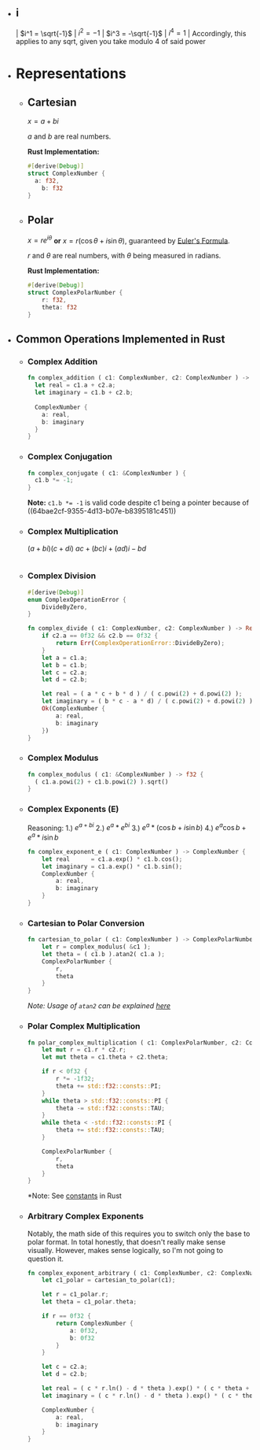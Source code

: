 - ## i
  | $i^1 = \sqrt{-1}$ | $i^2 = -1$ | $i^3 = -\sqrt{-1}$ | $i^4 = 1$ |
  Accordingly, this applies to any sqrt, given you take modulo 4 of said power
- # Representations
	- ## Cartesian
	  $x = a + bi$
	  
	  *a* and *b* are real numbers.
	  
	  **Rust Implementation:**
	  ```rust
	  #[derive(Debug)]
	  struct ComplexNumber {
	  	a: f32,
	      b: f32
	  }
	  ```
	- ## Polar
	  $x = re^{i\theta}$ **or** $x = r (\cos{\theta}+i\sin{\theta})$, guaranteed by [Euler's Formula](https://en.wikipedia.org/wiki/Euler%27s_formula#Proofs). 
	  
	  *r* and $\theta$ are real numbers, with $\theta$ being measured in radians.
	  
	  **Rust Implementation:**
	  ```rust
	  #[derive(Debug)]
	  struct ComplexPolarNumber {
	      r: f32,
	      theta: f32
	  }
	  ```
- ## Common Operations Implemented in Rust
	- ### Complex Addition
	  ```rust
	  fn complex_addition ( c1: ComplexNumber, c2: ComplexNumber ) -> ComplexNumber {
	    let real = c1.a + c2.a;
	    let imaginary = c1.b + c2.b;
	    
	    ComplexNumber {
	      a: real,
	      b: imaginary
	    }
	  }
	  ```
	- ### Complex Conjugation
	  ```rust
	  fn complex_conjugate ( c1: &ComplexNumber ) {
	    c1.b *= -1;
	  }
	  ```
	  **Note:** `c1.b *= -1` is valid code despite c1 being a pointer because of ((64bae2cf-9355-4d13-b07e-b8395181c451))
	- ### Complex Multiplication
	  $(a + bi)(c + di)$
	  $ac + (bc)i + (ad)i - bd$
	  ```rust
	  ```
	- ### Complex Division
	  ```rust
	  #[derive(Debug)]
	  enum ComplexOperationError {
	      DivideByZero,
	  }
	  
	  fn complex_divide ( c1: ComplexNumber, c2: ComplexNumber ) -> Result<ComplexNumber, ComplexOperationError> {
	      if c2.a == 0f32 && c2.b == 0f32 {
	          return Err(ComplexOperationError::DivideByZero);
	      }
	      let a = c1.a;
	      let b = c1.b;
	      let c = c2.a;
	      let d = c2.b;
	  
	      let real = ( a * c + b * d ) / ( c.powi(2) + d.powi(2) );
	      let imaginary = ( b * c - a * d) / ( c.powi(2) + d.powi(2) );
	      Ok(ComplexNumber {
	          a: real,
	          b: imaginary
	      })
	  }
	  ```
	- ### Complex Modulus
	  ```rust
	  fn complex_modulus ( c1: &ComplexNumber ) -> f32 {
	    ( c1.a.powi(2) + c1.b.powi(2) ).sqrt()
	  }
	  ```
	- ### Complex Exponents (E)
	  Reasoning:
	  1.) $e^{a+bi}$
	  2.) $e^a*e^{bi}$
	  3.) $e^a*(\cos{b}+i\sin{b})$
	  4.) $e^a\cos{b}+e^a*i\sin{b}$
	  ```rust
	  fn complex_exponent_e ( c1: ComplexNumber ) -> ComplexNumber {
	      let real      = c1.a.exp() * c1.b.cos();
	      let imaginary = c1.a.exp() * c1.b.sin();
	      ComplexNumber {
	          a: real,
	          b: imaginary
	      }
	  }
	  ```
	- ### Cartesian to Polar Conversion
	  ```rust
	  fn cartesian_to_polar ( c1: ComplexNumber ) -> ComplexPolarNumber {
	      let r = complex_modulus( &c1 );
	      let theta = ( c1.b ).atan2( c1.a );
	      ComplexPolarNumber {
	          r,
	          theta
	      }
	  }
	  ```
	  *Note: Usage of `atan2` can be explained [here](64bc0c17-0344-47a9-a52e-136c9d836679)*
	- ### Polar Complex Multiplication
	  ```rust
	  fn polar_complex_multiplication ( c1: ComplexPolarNumber, c2: ComplexPolarNumber ) -> ComplexPolarNumber {
	      let mut r = c1.r * c2.r;
	      let mut theta = c1.theta + c2.theta;
	  
	      if r < 0f32 {
	          r *= -1f32;
	          theta += std::f32::consts::PI;
	      }
	      while theta > std::f32::consts::PI {
	          theta -= std::f32::consts::TAU;
	      }
	      while theta < -std::f32::consts::PI {
	          theta += std::f32::consts::TAU;
	      }
	  
	      ComplexPolarNumber {
	          r,
	          theta
	      }
	  }
	  ```
	  *Note: See [constants](64bc2af1-3770-4b2f-93a0-1e239cb31e47) in Rust
	- ### Arbitrary Complex Exponents
	  Notably, the math side of this requires you to switch only the base to polar format. In total honestly, that doesn't really make sense visually. However, makes sense logically, so I'm not going to question it.
	  ```rust
	  fn complex_exponent_arbitrary ( c1: ComplexNumber, c2: ComplexNumber ) -> ComplexNumber {
	      let c1_polar = cartesian_to_polar(c1);
	  
	      let r = c1_polar.r;
	      let theta = c1_polar.theta;
	  
	      if r == 0f32 {
	          return ComplexNumber {
	              a: 0f32,
	              b: 0f32
	          }
	      }
	  
	      let c = c2.a;
	      let d = c2.b;
	  
	      let real = ( c * r.ln() - d * theta ).exp() * ( c * theta + d * r.ln() ).cos();
	      let imaginary = ( c * r.ln() - d * theta ).exp() * ( c * theta + d * r.ln() ).sin();
	  
	      ComplexNumber {
	          a: real,
	          b: imaginary
	      }
	  }
	  ```